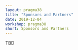 ```yaml
---
layout: pragma38
title: "Sponsors and Partners"
date: 2019-12-04
workshop: pragma38
short: Sponsors and Partners
---
```


TBD

<!-- ### Thank you to our generous sponsors:<br> -->

<!-- <img src="/images/logos/nsf_logo.png" alt="" style="width:20%;"> -->
